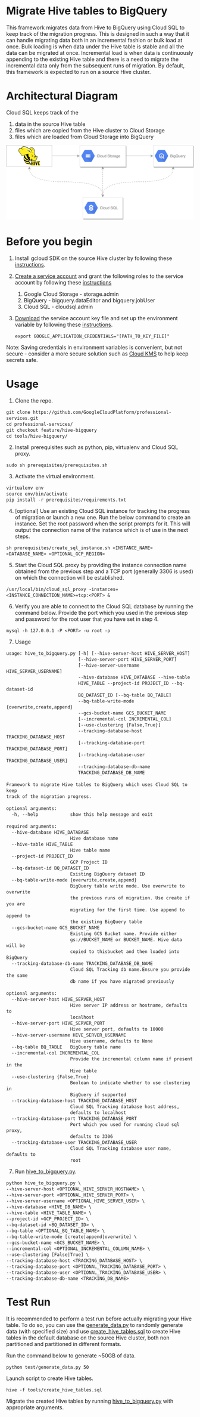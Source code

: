 # Migrate Hive tables to BigQuery

This framework migrates data from Hive to BigQuery using Cloud SQL to keep track of the migration progress. This is designed in such a way that it can handle migrating data both in an incremental fashion or bulk load at once. Bulk loading is when data under the Hive table is stable and all the data can be migrated at once. Incremental load is when data is continuously appending to the existing Hive table and there is a need to migrate the incremental data only from the subsequent runs of migration.
By default, this framework is expected to run on a source Hive cluster.

# Architectural Diagram
Cloud SQL keeps track of the
1. data in the source Hive table
2. files which are copied from the Hive cluster to Cloud Storage
3. files which are loaded from Cloud Storage into BigQuery

![Alt text](architectural_diagram.png?raw=true)

# Before you begin
1. Install gcloud SDK on the source Hive cluster by following these [instructions](https://cloud.google.com/sdk/install).
2. [Create a service account](https://cloud.google.com/iam/docs/creating-managing-service-accounts#creating_a_service_account) and grant the following roles to the service account by following these [instructions](https://cloud.google.com/iam/docs/granting-roles-to-service-accounts#granting_access_to_a_service_account_for_a_resource)
	1. Google Cloud Storage - storage.admin
	2. BigQuery - bigquery.dataEditor and bigquery.jobUser
	3. Cloud SQL - cloudsql.admin
3. [Download](https://cloud.google.com/iam/docs/creating-managing-service-account-keys#creating_service_account_keys) the service account key file and set up the environment variable by following these [instructions](https://cloud.google.com/docs/authentication/getting-started#setting_the_environment_variable). 

	```
	export GOOGLE_APPLICATION_CREDENTIALS="[PATH_TO_KEY_FILE]"
	```
Note: Saving credentials in environment variables is convenient, but not secure - consider a more secure solution such as [Cloud KMS](https://cloud.google.com/kms/) to help keep secrets safe.

# Usage

1. Clone the repo.
```
git clone https://github.com/GoogleCloudPlatform/professional-services.git
cd professional-services/
git checkout feature/hive-bigquery
cd tools/hive-bigquery/
```
2. Install prerequisites such as python, pip, virtualenv and Cloud SQL proxy.
```
sudo sh prerequisites/prerequisites.sh
```
3. Activate the virtual environment.
```
virtualenv env
source env/bin/activate
pip install -r prerequisites/requirements.txt
```
4. [optional] Use an existing Cloud SQL instance for tracking the progress of 
migration or launch a new one. Run the below command to create an instance.
Set the root password when the script prompts for it. 
This will output the connection name of the instance which is of use in the 
next steps.
```
sh prerequisites/create_sql_instance.sh <INSTANCE_NAME> <DATABASE_NAME> <OPTIONAL_GCP_REGION>
```
5. Start the Cloud SQL proxy by providing the instance connection name obtained 
from the previous step and a TCP port (generally 3306 is used) on which the 
connection will be established.
```
/usr/local/bin/cloud_sql_proxy -instances=<INSTANCE_CONNECTION_NAME>=tcp:<PORT> &
```
6. Verify you are able to connect to the Cloud SQL database by running the 
command below. Provide the port which you used in the previous step and password 
for the root user that you have set in step 4.
```
mysql -h 127.0.0.1 -P <PORT> -u root -p
```

7. Usage
```
usage: hive_to_bigquery.py [-h] [--hive-server-host HIVE_SERVER_HOST]
                           [--hive-server-port HIVE_SERVER_PORT]
                           [--hive-server-username HIVE_SERVER_USERNAME]
                           --hive-database HIVE_DATABASE --hive-table
                           HIVE_TABLE --project-id PROJECT_ID --bq-dataset-id
                           BQ_DATASET_ID [--bq-table BQ_TABLE]
                           --bq-table-write-mode {overwrite,create,append}
                           --gcs-bucket-name GCS_BUCKET_NAME
                           [--incremental-col INCREMENTAL_COL]
                           [--use-clustering {False,True}]
                           --tracking-database-host TRACKING_DATABASE_HOST
                           [--tracking-database-port TRACKING_DATABASE_PORT]
                           [--tracking-database-user TRACKING_DATABASE_USER]
                           --tracking-database-db-name
                           TRACKING_DATABASE_DB_NAME

Framework to migrate Hive tables to BigQuery which uses Cloud SQL to keep
track of the migration progress.

optional arguments:
  -h, --help            show this help message and exit

required arguments:
  --hive-database HIVE_DATABASE
                        Hive database name
  --hive-table HIVE_TABLE
                        Hive table name
  --project-id PROJECT_ID
                        GCP Project ID
  --bq-dataset-id BQ_DATASET_ID
                        Existing BigQuery dataset ID
  --bq-table-write-mode {overwrite,create,append}
                        BigQuery table write mode. Use overwrite to overwrite
                        the previous runs of migration. Use create if you are
                        migrating for the first time. Use append to append to
                        the existing BigQuery table
  --gcs-bucket-name GCS_BUCKET_NAME
                        Existing GCS Bucket name. Provide either
                        gs://BUCKET_NAME or BUCKET_NAME. Hive data will be
                        copied to thisbucket and then loaded into BigQuery
  --tracking-database-db-name TRACKING_DATABASE_DB_NAME
                        Cloud SQL Tracking db name.Ensure you provide the same
                        db name if you have migrated previously

optional arguments:
  --hive-server-host HIVE_SERVER_HOST
                        Hive server IP address or hostname, defaults to
                        localhost
  --hive-server-port HIVE_SERVER_PORT
                        Hive server port, defaults to 10000
  --hive-server-username HIVE_SERVER_USERNAME
                        Hive username, defaults to None
  --bq-table BQ_TABLE   BigQuery table name
  --incremental-col INCREMENTAL_COL
                        Provide the incremental column name if present in the
                        Hive table
  --use-clustering {False,True}
                        Boolean to indicate whether to use clustering in
                        BigQuery if supported
  --tracking-database-host TRACKING_DATABASE_HOST
                        Cloud SQL Tracking database host address,
                        defaults to localhost
  --tracking-database-port TRACKING_DATABASE_PORT
                        Port which you used for running cloud sql proxy,
                        defaults to 3306
  --tracking-database-user TRACKING_DATABASE_USER
                        Cloud SQL Tracking database user name, defaults to
                        root
```
7. Run [hive_to_bigquery.py](hive_to_bigquery.py).
 ```
 python hive_to_bigquery.py \
 --hive-server-host <OPTIONAL_HIVE_SERVER_HOSTNAME> \
 --hive-server-port <OPTIONAL_HIVE_SERVER_PORT> \
 --hive-server-username <OPTIONAL_HIVE_SERVER_USER> \
 --hive-database <HIVE_DB_NAME> \
 --hive-table <HIVE_TABLE_NAME> \
 --project-id <GCP_PROJECT_ID> \
 --bq-dataset-id <BQ_DATASET_ID> \
 --bq-table <OPTIONAL_BQ_TABLE_NAME> \
 --bq-table-write-mode [create|append|overwrite] \
 --gcs-bucket-name <GCS_BUCKET_NAME> \
 --incremental-col <OPTIONAL_INCREMENTAL_COLUMN_NAME> \
 --use-clustering [False|True] \
 --tracking-database-host <TRACKING_DATABASE_HOST> \
 --tracking-database-port <OPTIONAL_TRACKING_DATABASE_PORT> \
 --tracking-database-user <OPTIONAL_TRACKING_DATABASE_USER> \
 --tracking-database-db-name <TRACKING_DB_NAME>
```

# Test Run
It is recommended to perform a test run before actually migrating your Hive table. To do so, you can use the [generate_data.py](test/generate_data.py) to randomly generate data (with specified size) and use [create_hive_tables.sql](test/create_hive_tables.sql) to create Hive tables in the default database on the source Hive cluster, both non partitioned and partitioned in different formats.

Run the command below to generate ~50GB of data.
```
python test/generate_data.py 50
```
Launch script to create Hive tables.
```
hive -f tools/create_hive_tables.sql
```
Migrate the created Hive tables by running [hive_to_bigquery.py](hive_to_bigquery.py) with appropriate arguments.
